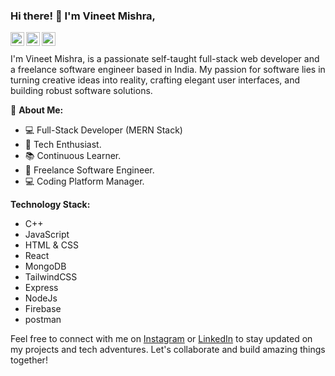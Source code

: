 ### Hi there! :wave: I'm Vineet Mishra,
<a href="https://www.linkedin.com/in/vineet-mishra-c1s2e3/">
  <img align="left" alt="Vineet Mishra | LinkedIn" width="22px" src="https://cdn-icons-png.flaticon.com/128/3536/3536505.png" />
</a>
<a href="https://www.instagram.com/justbeingvineet/">
  <img align="left" alt="Vineet Mishra | Instagram" width="22px" src="https://cdn-icons-png.flaticon.com/128/174/174855.png" />
</a>
<a href="https://www.instagram.com/justbeingvineet/">
  <img align="left" alt="Vineet Mishra | Instagram" width="22px" src="https://cdn-icons-png.flaticon.com/128/174/174855.png" />
</a>

<br/>
<br/>
I'm Vineet Mishra, is a passionate self-taught full-stack web developer and a freelance software engineer based in India. My passion for software lies in turning creative ideas into reality, crafting elegant user interfaces, and building robust software solutions.

🌟 **About Me:**
- :computer: Full-Stack Developer (MERN Stack)
- :rocket: Tech Enthusiast.
- 📚 Continuous Learner.
- 💼 Freelance Software Engineer.
- 💻 Coding Platform Manager.

**Technology Stack:**
- C++
- JavaScript
- HTML & CSS
- React
- MongoDB
- TailwindCSS
- Express
- NodeJs
- Firebase
- postman

Feel free to connect with me on [Instagram](https://www.instagram.com/dev_zenith_/) or [LinkedIn](https://www.linkedin.com/in/vineet-mishra-c1s2e3/) to stay updated on my projects and tech adventures. Let's collaborate and build amazing things together!
